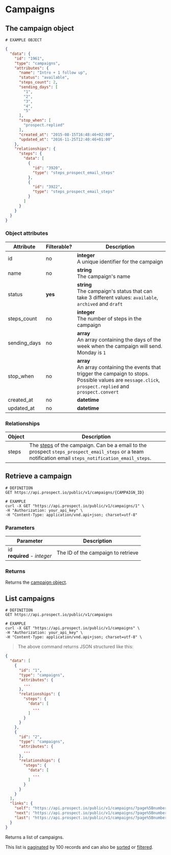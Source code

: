# Campaigns
## The campaign object
```
# EXAMPLE OBJECT
```

```json
{
  "data": {
    "id": "1961",
    "type": "campaigns",
    "attributes": {
      "name": "Intro + 1 follow up",
      "status": "available",
      "steps_count": 2,
      "sending_days": [
        "1",
        "2",
        "3",
        "4",
        "5"
      ],
      "stop_when": [
        "prospect.replied"
      ],
      "created_at": "2015-08-15T16:48:46+02:00",
      "updated_at": "2016-11-25T12:40:46+01:00"
    },
    "relationships": {
      "steps": {
        "data": [
          {
            "id": "3920",
            "type": "steps_prospect_email_steps"
          },
          {
            "id": "3922",
            "type": "steps_prospect_email_steps"
          }
        ]
      }
    }
  }
}
```

### Object attributes
Attribute | Filterable? | Description
--------- | ----------- | -----------
id | no | **integer** <br />A unique identifier for the campaign
name | no | **string** <br />The campaign's name
status | **yes** | **string** <br />The campaign's status that can take 3 different values: `available`, `archived` and `draft`
steps_count | no | **integer** <br />The number of steps in the campaign
sending_days | no | **array** <br />An array containing the days of the week when the campaign will send. Monday is `1`
stop_when | no | **array** <br />An array containing the events that trigger the campaign to stops. Possible values are `message.click`, `prospect.replied` and `prospect.convert`
created_at | no | **datetime** | ISO 8601 format with timezone offset
updated_at | no | **datetime** | ISO 8601 format with timezone offset

### Relationships
Object | Description
--------- | -----------
steps | The [steps](#campaign-steps) of the campaign. Can be a email to the prospect `steps_prospect_email_steps` or a team notification email `steps_notification_email_steps`.

## Retrieve a campaign
```shell
# DEFINITION
GET https://api.prospect.io/public/v1/campaigns/{CAMPAIGN_ID}

# EXAMPLE
curl -X GET "https://api.prospect.io/public/v1/campaigns/1" \
-H "Authorization: your_api_key" \
-H "Content-Type: application/vnd.api+json; charset=utf-8"
```

### Parameters
Parameter | Description
--------- | -----------
id<br />**required** - *integer* | The ID of the campaign to retrieve

### Returns
Returns the [campaign object](#the-campaign-object).

## List campaigns
```shell
# DEFINITION
GET https://api.prospect.io/public/v1/campaigns

# EXAMPLE
curl -X GET "https://api.prospect.io/public/v1/campaigns" \
-H "Authorization: your_api_key" \
-H "Content-Type: application/vnd.api+json; charset=utf-8" \
```

> The above command returns JSON structured like this:

```json
{
  "data": [
    {
      "id": "1",
      "type": "campaigns",
      "attributes": {
        ...
      },
      "relationships": {
        "steps": {
          "data": [
            ...
          ]
        }
      }
    },
    {
      "id": "2",
      "type": "campaigns",
      "attributes": {
        ...
      },
      "relationships": {
        "steps": {
          "data": [
            ...
          ]
        }
      }
    }
  ],
  "links": {
    "self": "https://api.prospect.io/public/v1/campaigns/?page%5Bnumber%5D=1&page%5Bsize%5D=100",
    "next": "https://api.prospect.io/public/v1/campaigns/?page%5Bnumber%5D=2&page%5Bsize%5D=100",
    "last": "https://api.prospect.io/public/v1/campaigns/?page%5Bnumber%5D=5&page%5Bsize%5D=100"
  }
}
```

Returns a list of campaigns.

This list is [paginated](#pagination) by 100 records and can also be [sorted](#sorting) or [filtered](#filtering).
